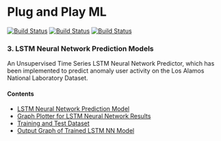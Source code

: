 
# Plug and Play ML

[![Build Status](https://img.shields.io/badge/python-3-blue)](https://github.com/louisheery/plug-and-play-ML)
[![Build Status](https://img.shields.io/badge/build-v1.1-brightgreen)](https://github.com/louisheery/plug-and-play-ML)
[![Build Status](https://img.shields.io/badge/build_status-published-brightgreen)](https://github.com/louisheery/plug-and-play-ML)

### 3. LSTM Neural Network Prediction Models
An Unsupervised Time Series LSTM Neural Network Predictor, which has been implemented to predict anomaly user activity on the Los Alamos National Laboratory Dataset.

#### Contents
- [LSTM Neural Network Prediction Model](lstm_predictor_model.py)
- [Graph Plotter for LSTM Neural Network Results](lstm_graph_plotter.py)
- [Training and Test Dataset](data-outputs/lanl_dataset-user2.csv)
- [Output Graph of Trained LSTM NN Model](data-outputs/LSTM_NN_6weekly_user2.pdf)
